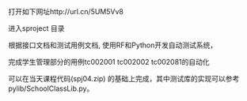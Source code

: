 打开如下网址http://url.cn/5UM5Vv8

进入sproject 目录

根据接口文档和测试用例文档, 使用RF和Python开发自动测试系统，

完成学生管理部分的用例tc002001 tc002002 tc002081的自动化 

可以在当天课程代码(spj04.zip) 的基础上完成，其中测试库的实现可以参考pylib/SchoolClassLib.py。
